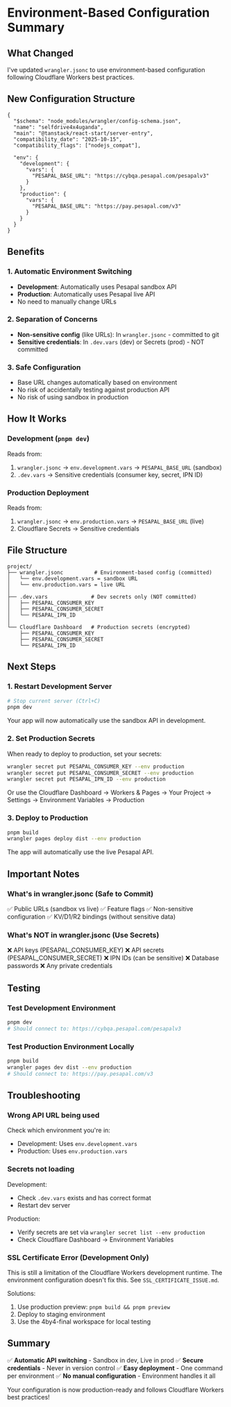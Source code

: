# Environment-Based Configuration Summary

## What Changed

I've updated `wrangler.jsonc` to use environment-based configuration following Cloudflare Workers best practices.

## New Configuration Structure

```jsonc
{
  "$schema": "node_modules/wrangler/config-schema.json",
  "name": "selfdrive4x4uganda",
  "main": "@tanstack/react-start/server-entry",
  "compatibility_date": "2025-10-15",
  "compatibility_flags": ["nodejs_compat"],
  
  "env": {
    "development": {
      "vars": {
        "PESAPAL_BASE_URL": "https://cybqa.pesapal.com/pesapalv3"
      }
    },
    "production": {
      "vars": {
        "PESAPAL_BASE_URL": "https://pay.pesapal.com/v3"
      }
    }
  }
}
```

## Benefits

### 1. Automatic Environment Switching

- **Development**: Automatically uses Pesapal sandbox API
- **Production**: Automatically uses Pesapal live API
- No need to manually change URLs

### 2. Separation of Concerns

- **Non-sensitive config** (like URLs): In `wrangler.jsonc` - committed to git
- **Sensitive credentials**: In `.dev.vars` (dev) or Secrets (prod) - NOT committed

### 3. Safe Configuration

- Base URL changes automatically based on environment
- No risk of accidentally testing against production API
- No risk of using sandbox in production

## How It Works

### Development (`pnpm dev`)

Reads from:
1. `wrangler.jsonc` → `env.development.vars` → `PESAPAL_BASE_URL` (sandbox)
2. `.dev.vars` → Sensitive credentials (consumer key, secret, IPN ID)

### Production Deployment

Reads from:
1. `wrangler.jsonc` → `env.production.vars` → `PESAPAL_BASE_URL` (live)
2. Cloudflare Secrets → Sensitive credentials

## File Structure

```
project/
├── wrangler.jsonc          # Environment-based config (committed)
│   └── env.development.vars = sandbox URL
│   └── env.production.vars = live URL
│
├── .dev.vars              # Dev secrets only (NOT committed)
│   ├── PESAPAL_CONSUMER_KEY
│   ├── PESAPAL_CONSUMER_SECRET
│   └── PESAPAL_IPN_ID
│
└── Cloudflare Dashboard   # Production secrets (encrypted)
    ├── PESAPAL_CONSUMER_KEY
    ├── PESAPAL_CONSUMER_SECRET
    └── PESAPAL_IPN_ID
```

## Next Steps

### 1. Restart Development Server

```bash
# Stop current server (Ctrl+C)
pnpm dev
```

Your app will now automatically use the sandbox API in development.

### 2. Set Production Secrets

When ready to deploy to production, set your secrets:

```bash
wrangler secret put PESAPAL_CONSUMER_KEY --env production
wrangler secret put PESAPAL_CONSUMER_SECRET --env production
wrangler secret put PESAPAL_IPN_ID --env production
```

Or use the Cloudflare Dashboard → Workers & Pages → Your Project → Settings → Environment Variables → Production

### 3. Deploy to Production

```bash
pnpm build
wrangler pages deploy dist --env production
```

The app will automatically use the live Pesapal API.

## Important Notes

### What's in wrangler.jsonc (Safe to Commit)

✅ Public URLs (sandbox vs live)
✅ Feature flags
✅ Non-sensitive configuration
✅ KV/D1/R2 bindings (without sensitive data)

### What's NOT in wrangler.jsonc (Use Secrets)

❌ API keys (PESAPAL_CONSUMER_KEY)
❌ API secrets (PESAPAL_CONSUMER_SECRET)
❌ IPN IDs (can be sensitive)
❌ Database passwords
❌ Any private credentials

## Testing

### Test Development Environment

```bash
pnpm dev
# Should connect to: https://cybqa.pesapal.com/pesapalv3
```

### Test Production Environment Locally

```bash
pnpm build
wrangler pages dev dist --env production
# Should connect to: https://pay.pesapal.com/v3
```

## Troubleshooting

### Wrong API URL being used

Check which environment you're in:
- Development: Uses `env.development.vars`
- Production: Uses `env.production.vars`

### Secrets not loading

Development:
- Check `.dev.vars` exists and has correct format
- Restart dev server

Production:
- Verify secrets are set via `wrangler secret list --env production`
- Check Cloudflare Dashboard → Environment Variables

### SSL Certificate Error (Development Only)

This is still a limitation of the Cloudflare Workers development runtime. The environment configuration doesn't fix this. See `SSL_CERTIFICATE_ISSUE.md`.

Solutions:
1. Use production preview: `pnpm build && pnpm preview`
2. Deploy to staging environment
3. Use the 4by4-final workspace for local testing

## Summary

✅ **Automatic API switching** - Sandbox in dev, Live in prod
✅ **Secure credentials** - Never in version control
✅ **Easy deployment** - One command per environment
✅ **No manual configuration** - Environment handles it all

Your configuration is now production-ready and follows Cloudflare Workers best practices!
